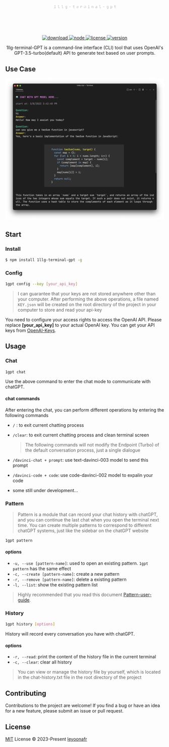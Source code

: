 <br />
<br />
<br />

<p align="center">
  <img width="200" alt="logo" src="https://github.com/codeacme17/repo-assets/blob/main/terminal-gpt/logo.png?raw=true "/> 
</p>

<br />
<br />
<br />

<p align="center">
  <a href="https://www.npmjs.com/package/1llg-terminal-gpt">
    <img height="20" alt="download" src="https://img.shields.io/npm/dw/1llg-terminal-gpt?style=flat-square"/>
  </a>
  <a href="https://github.com/codeacme17/1llg-terminal-GPT/blob/main/package.json">
    <img height="20" alt="node" src="https://img.shields.io/badge/node-%3E%3D%2014.0.0-orange?style=flat-square"/>
  </a>
  <a href="https://discord.com/channels/974519864045756446/1082238050542813244">
    <img height="20" alt="license" src="https://img.shields.io/badge/discord-chat%20room-blueviolet?style=flat-square"/>
  </a>
  <a href="https://github.com/codeacme17/1llg-terminal-GPT/blob/main/package.json">
    <img height="20" alt="version" src="https://img.shields.io/github/package-json/v/codeacme17/1llg-terminal-GPT?style=flat-square"/>
  </a>
</p>

<p align="center">
1llg-terminal-GPT is a command-line interface (CLI) tool that uses OpenAI's GPT-3.5-turbo(default) API to generate text based on user prompts.
</p>

## Use Case

<p align="center">
  <img alt="logo" src="https://github.com/codeacme17/repo-assets/blob/main/terminal-gpt/Screenshot-usage.png"/> 
</p>

## Start


### Install

```bash
$ npm install 1llg-terminal-gpt -g
```

### Config

```bash
1gpt config --key [your_api_key]
```

> I can guarantee that your keys are not stored anywhere other than your computer. After performing the above operations, a file named `KEY.json` will be created on the root directory of the project in your computer to store and read your api-key

You need to configure your access rights to access the OpenAI API. Please replace **[your_api_key]** to your actual OpenAI key. You can get your API keys from [OpenAI-Keys](https://platform.openai.com/account/api-keys).


## Usage

###  Chat

```bash
1gpt chat
```

Use the above command to enter the chat mode to communicate with chatGPT.

#### chat commands

After entering the chat, you can perform different operations by entering the following commands

- `/` :  to exit current chatting process

- `/clear`:  to exit current chatting process and clean terminal screen

  > The following commands will not modify the Endpoint (Turbo) of the default conversation process, just a single dialogue

- `/davinci-chat + prompt`: use text-davinci-003 model to send this prompt

- `/davinci-code + code`: use code-davinci-002 model to expalin your code

- some still under development...


### Pattern

> Pattern is a module that can record your chat history with chatGPT, and you can continue the last chat when you open the terminal next time. You can create multiple patterns to correspond to different chatGPT systems, just like the sidebar on the chatGPT website

```bash
1gpt pattern
```

#### options
- `-u, --use [pattern-name]`: used to open an existing pattern. `1gpt pattern` has the same effect
- `-c, --create [pattern-name]`: create a new pattern
- `-r, --remove [pattern-name]`: delete a existing pattern
- `-l, --list`: show the existing pattern list

> Highly recommended that you read this document [Pattern-user-guide](https://github.com/codeacme17/repo-assets/blob/main/terminal-gpt/pattern-use-cases.md).



### History

```bash
1gpt history [options]
```

History will record every conversation you have with chatGPT.

#### options

- `-r, --read`: print the content of the history file in the current terminal
- `-c, --clear`: clear all history



>You can view or manage the history file by yourself, which is located in the chat-history.txt file in the root directory of the project






## Contributing
Contributions to the project are welcome! If you find a bug or have an idea for a new feature, please submit an issue or pull request.



## License
[MIT](https://github.com/codeacme17/1llg-terminal-GPT/blob/main/LICENSE) License © 2023-Present [leyoonafr](https://github.com/codeacme17)
